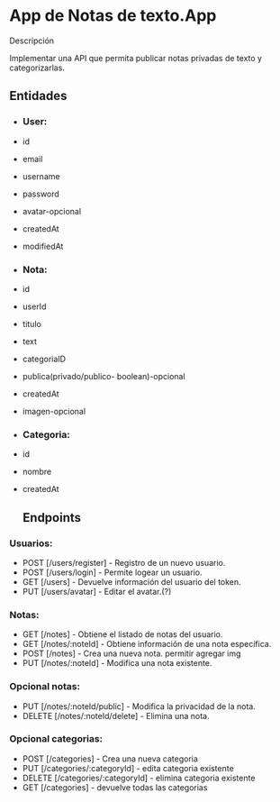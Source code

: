 # App de Notas de texto.App

Descripción

Implementar una API que permita publicar notas privadas de texto y categorizarlas.

## Entidades

- ### User:

- id
- email
- username
- password
- avatar-opcional
- createdAt
- modifiedAt

- ### Nota:

- id
- userId
- titulo
- text
- categoriaID
- publica(privado/publico- boolean)-opcional
- createdAt
- imagen-opcional

- ### Categoria:
- id
- nombre
- createdAt

  ## Endpoints

### Usuarios:

- POST [/users/register] - Registro de un nuevo usuario.
- POST [/users/login] - Permite logear un usuario.
- GET [/users] - Devuelve información del usuario del token.
- PUT [/users/avatar] - Editar el avatar.(?)

### Notas:

- GET [/notes] - Obtiene el listado de notas del usuario.
- GET [/notes/:noteId] - Obtiene información de una nota específica.
- POST [/notes] - Crea una nueva nota. permitir agregar img
- PUT [/notes/:noteId] - Modifica una nota existente.

### Opcional notas:

- PUT [/notes/:noteId/public] - Modifica la privacidad de la nota.
- DELETE [/notes/:noteId/delete] - Elimina una nota.

### Opcional categorias:

- POST [/categories] - Crea una nueva categoria
- PUT [/categories/:categoryId] - edita categoria existente
- DELETE [/categories/:categoryId] - elimina categoria existente
- GET [/categories] - devuelve todas las categorias
